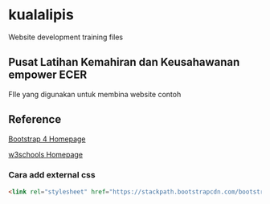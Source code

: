 # kualalipis
Website development training files

## Pusat Latihan Kemahiran dan Keusahawanan empower ECER
FIle yang digunakan untuk membina website contoh

## Reference
[Bootstrap 4 Homepage](https://getbootstrap.com/docs/4.1/getting-started/introduction/ "Bootstrap 4 Homepage")

[w3schools Homepage](https://www.w3schools.com/ "W3Schools Homepage")

### Cara add external css

```html
<link rel="stylesheet" href="https://stackpath.bootstrapcdn.com/bootstrap/4.1.3/css/bootstrap.min.css" integrity="sha384-MCw98/SFnGE8fJT3GXwEOngsV7Zt27NXFoaoApmYm81iuXoPkFOJwJ8ERdknLPMO" crossorigin="anonymous">
```
